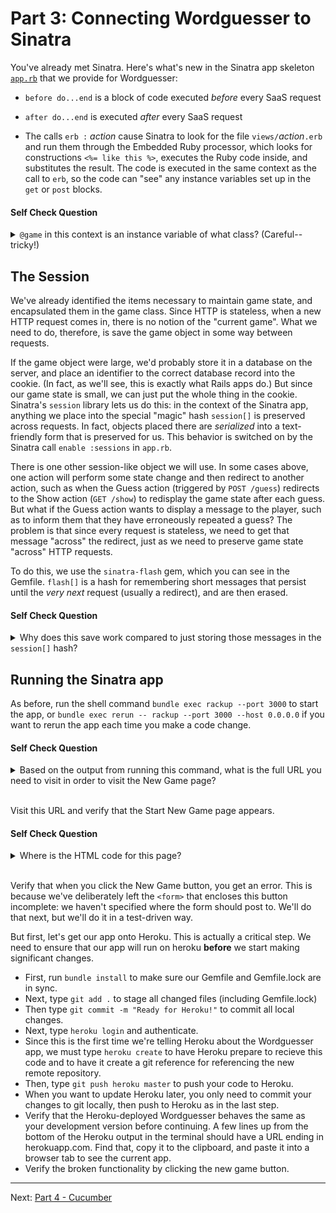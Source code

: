 
Part 3: Connecting Wordguesser to Sinatra
============================================

You've already met Sinatra.  Here's what's new in the Sinatra app skeleton [`app.rb`](../app.rb) that we provide for Wordguesser:

* `before do...end` is a block of code executed *before* every SaaS request

* `after do...end` is executed *after* every SaaS request

* The calls  `erb :` *action* cause Sinatra to look for the file `views/`*action*`.erb` and run them through the Embedded Ruby processor, which looks for constructions `<%= like this %>`, executes the Ruby code inside, and substitutes the result.  The code is executed in the same context as the call to `erb`, so the code can "see" any instance variables set up in the `get` or `post` blocks.

#### Self Check Question

<details>
  <summary><code>@game</code> in this context is an instance variable of what
class?  (Careful-- tricky!)</summary>
  <p><blockquote>It's an instance variable of the <code>WordGuesserApp</code> class in the app.rb file.  Remember we are dealing with two Ruby classes here: the <code>WordGuesserGame</code> class encapsulates the game logic itself (that is, the Model in model-view-controller), whereas <code>WordGuesserApp</code> encapsulates the logic that lets us deliver the game as SaaS (you can roughly think of it as the Controller logic plus the ability to render the views via <code>erb</code>).</blockquote></p>
</details>

The Session
-----------

We've already identified the items necessary to maintain game state, and encapsulated them in the game class.  Since HTTP is stateless, when a new HTTP request comes in, there is no notion of the "current game".  What we need to do, therefore, is save the game object in some way between requests.

If the game object were large, we'd probably store it in a database on the server, and place an identifier to the correct database record into the cookie.  (In fact, as we'll see, this is exactly what Rails apps do.)  But since our game state is small, we can just put the whole thing in the cookie.  Sinatra's `session` library lets us do this: in the context of the Sinatra app, anything we place into the special "magic" hash `session[]` is preserved across requests.  In fact, objects placed there are *serialized* into a text-friendly form that is preserved for us.  This behavior is switched on by the Sinatra call `enable :sessions` in `app.rb`.

There is one other session-like object we will use.  In some cases above, one action will perform some state change and then redirect to another action, such as when the Guess action (triggered by `POST /guess`) redirects to the Show action (`GET /show`) to redisplay the game state after each guess.  But what if the Guess action wants to display a message to the player, such as to inform them that they have erroneously repeated a guess?  The problem is that since every request is stateless, we need to get that message "across" the redirect, just as we need to preserve game state "across" HTTP requests.

To do this, we use the `sinatra-flash` gem, which you can see in the Gemfile.  `flash[]` is a hash for remembering short messages that persist until the *very next* request (usually a redirect), and are then erased.

#### Self Check Question

<details>
  <summary>Why does this save work compared to just storing those
messages in the <code>session[]</code> hash?</summary>
  <p><blockquote>When we put something in <code>session[]</code> it stays there until we delete it.  The common case for a message that must survive a redirect is that it should only be shown once; <code>flash[]</code> includes the extra functionality of erasing the messages after the next request.</blockquote></p>
</details>

Running the Sinatra app
-----------------------

As before, run the shell command `bundle exec rackup --port 3000` to start the app, or `bundle exec rerun -- rackup --port 3000 --host 0.0.0.0` if you want to rerun the app each time you make a code change.

#### Self Check Question

<details>
  <summary>Based on the output from running this command, what is the full URL you need to visit in order to visit the New Game page?</summary>
  <p><blockquote>The Ruby code <code>get '/new' do...</code> in <code>app.rb</code> renders the New Game page, so the full URL is in the form <code>http://localhost:3000/new</code></p>
</details>
<br />

Visit this URL and verify that the Start New Game page appears.

#### Self Check Question

<details>
  <summary>Where is the HTML code for this page?</summary>
  <p><blockquote>It's in <code>views/new.erb</code>, which is processed into HTML by the <code>erb :new</code> directive.</blockquote></p>
</details>
<br />

Verify that when you click the New Game button, you get an error.  This is because we've deliberately left the `<form>` that encloses this button incomplete: we haven't specified where the form should post to. We'll do that next, but we'll do it in a test-driven way.

But first, let's get our app onto Heroku.  This is actually a critical step.  We need to ensure that our app will run on heroku **before** we start making significant changes.

* First, run `bundle install` to make sure our Gemfile and Gemfile.lock are in sync.
* Next, type `git add .` to stage all changed files (including Gemfile.lock)
* Then type `git commit -m "Ready for Heroku!"` to commit all local changes.
* Next, type `heroku login` and authenticate.
* Since this is the first time we're telling Heroku about the Wordguesser app, we must type `heroku create` to have Heroku prepare to recieve this code and to have it create a git reference for referencing the new remote repository.
* Then, type `git push heroku master` to push your code to Heroku.
* When you want to update Heroku later, you only need to commit your changes to git locally, then push to Heroku as in the last step.
* Verify that the Heroku-deployed Wordguesser behaves the same as your development version before continuing. A few lines up from the bottom of the Heroku output in the terminal should have a URL ending in herokuapp.com. Find that, copy it to the clipboard, and paste it into a browser tab to see the current app.
* Verify the broken functionality by clicking the new game button.

-----

Next: [Part 4 - Cucumber](part_4_cucumber.md)